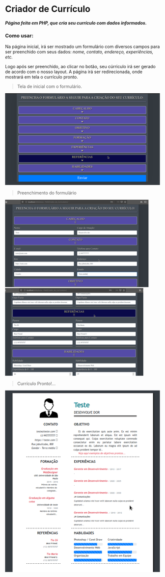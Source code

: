 
Criador de Currículo
===================

##### Página feita em PHP, que cria seu currículo com dados informados.
### Como usar:

Na página inicial, irá ser mostrado um formulário com diversos campos para ser preenchido com seus dados: _nome, contato, endereço, experiências, etc._

Logo após ser preenchido, ao clicar no botão, seu cúrriculo irá ser gerado de acordo com o nosso layout. A página irá ser redirecionada, onde mostrará em tela o currículo pronto.

> Tela de inicial com o formulário.

![Tela inicial com o formulário](/img/form.png "Tela inicial com o formulário")


> Preenchimento do formulário
<div>
    <img src="./img/Preenchimento1.png" alt="Preenchendo o form" width="467" /> 
    <img src="./img/Preenchimento2.png" alt="Preenchendo o form" width="450" />
</div>

> Currículo Pronto!...

![Currículo feito](/img/currPronto.png)
